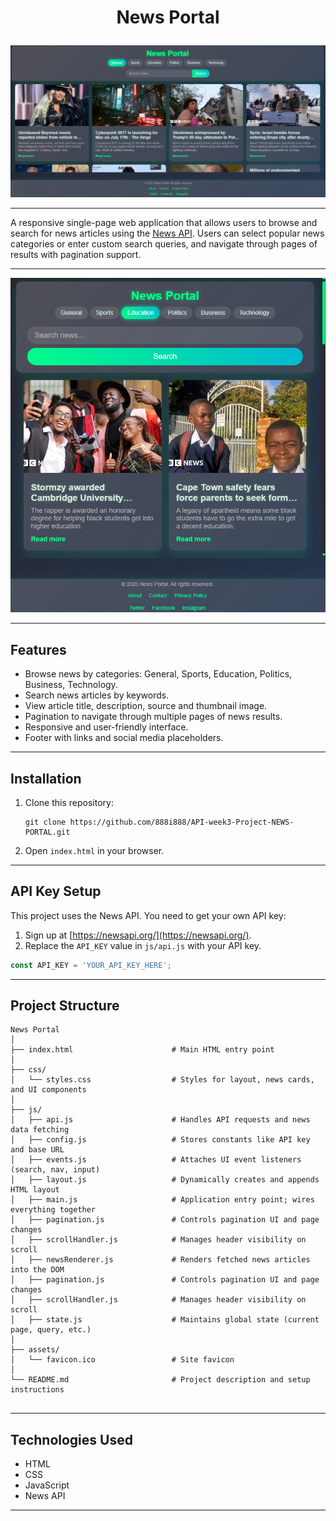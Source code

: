 # <p align=center>News Portal </p>

![alt text](assets/image.png)
***

A responsive single-page web application that allows users to browse and search for news articles using the [News API](https://newsapi.org/). Users can select popular news categories or enter custom search queries, and navigate through pages of results with pagination support.

***

![alt text](assets/image-1.png)

***

## Features

- Browse news by categories: General, Sports, Education, Politics, Business, Technology.
- Search news articles by keywords.
- View article title, description, source and thumbnail image.
- Pagination to navigate through multiple pages of news results.
- Responsive and user-friendly interface.
- Footer with links and social media placeholders.

***

## Installation

1. Clone this repository:
   ```
   git clone https://github.com/888i888/API-week3-Project-NEWS-PORTAL.git
   ```
2. Open `index.html` in your browser.

***

## API Key Setup

This project uses the News API. You need to get your own API key:

1. Sign up at [https://newsapi.org/](https://newsapi.org/).
2. Replace the `API_KEY` value in `js/api.js` with your API key.

```js
const API_KEY = 'YOUR_API_KEY_HERE';
```
***

## Project Structure

```
News Portal
│
├── index.html                      # Main HTML entry point
│
├── css/
│   └── styles.css                  # Styles for layout, news cards, and UI components
│
├── js/
│   ├── api.js                      # Handles API requests and news data fetching
│   ├── config.js                   # Stores constants like API key and base URL
│   ├── events.js                   # Attaches UI event listeners (search, nav, input)
│   ├── layout.js                   # Dynamically creates and appends HTML layout
│   ├── main.js                     # Application entry point; wires everything together
│   ├── pagination.js               # Controls pagination UI and page changes
│   ├── scrollHandler.js            # Manages header visibility on scroll
│   ├── newsRenderer.js             # Renders fetched news articles into the DOM
│   ├── pagination.js               # Controls pagination UI and page changes
│   ├── scrollHandler.js            # Manages header visibility on scroll
│   ├── state.js                    # Maintains global state (current page, query, etc.)
│
├── assets/
│   └── favicon.ico                 # Site favicon
│
└── README.md                       # Project description and setup instructions


```
***

## Technologies Used

- HTML
- CSS
- JavaScript
- News API 

***
